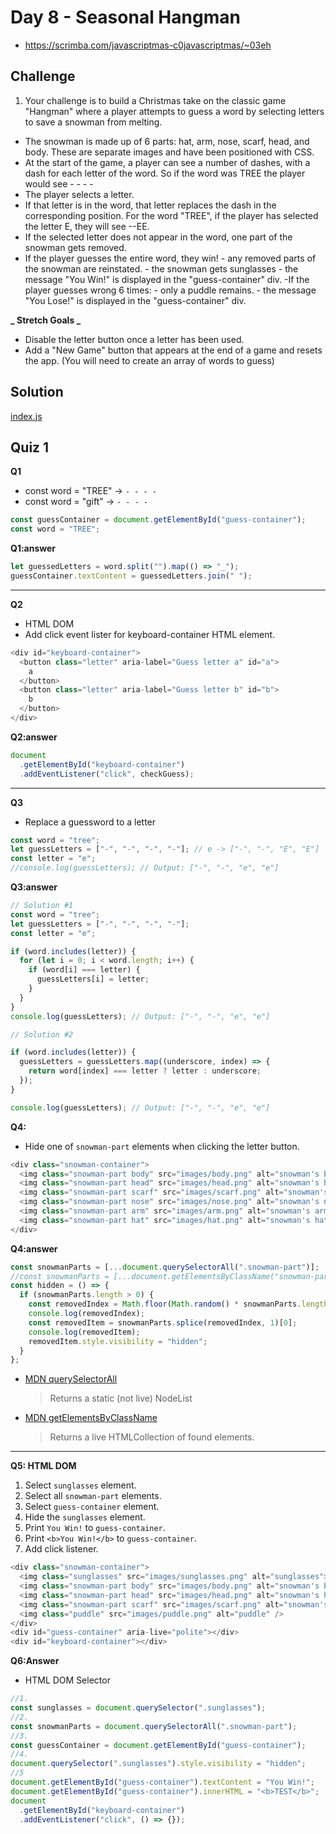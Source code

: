 # Day 8 - Seasonal Hangman

- https://scrimba.com/javascriptmas-c0javascriptmas/~03eh

## Challenge

1. Your challenge is to build a Christmas take on the classic game "Hangman" where a player attempts to guess a word by selecting letters to save a snowman from melting.

- The snowman is made up of 6 parts: hat, arm, nose, scarf, head, and body. These are separate images and have been positioned with CSS.
- At the start of the game, a player can see a number of dashes, with a dash for each letter of the word. So if the word was TREE the player would see - - - -
- The player selects a letter.
- If that letter is in the word, that letter replaces the dash in the corresponding position. For the word "TREE", if the player has selected the letter E, they will see --EE.
- If the selected letter does not appear in the word, one part of the snowman gets removed.
- If the player guesses the entire word, they win! - any removed parts of the snowman are reinstated. - the snowman gets sunglasses - the message "You Win!" is displayed in the "guess-container" div.
  -If the player guesses wrong 6 times: - only a puddle remains. - the message "You Lose!" is displayed in the "guess-container" div.

**_ Stretch Goals _**

- Disable the letter button once a letter has been used.
- Add a "New Game" button that appears at the end of a game and resets the app. (You will need to create an array of words to guess)

## Solution

[index.js](./index.js)

## Quiz 1

**Q1**

- const word = "TREE" -> `- - - -`
- const word = "gift" -> `- - - -`

```js
const guessContainer = document.getElementById("guess-container");
const word = "TREE";
```

**Q1:answer**

```js
let guessedLetters = word.split("").map(() => "_");
guessContainer.textContent = guessedLetters.join(" ");
```

<hr />

**Q2**

- HTML DOM
- Add click event lister for keyboard-container HTML element.

```js
<div id="keyboard-container">
  <button class="letter" aria-label="Guess letter a" id="a">
    a
  </button>
  <button class="letter" aria-label="Guess letter b" id="b">
    b
  </button>
</div>
```

**Q2:answer**

```js
document
  .getElementById("keyboard-container")
  .addEventListener("click", checkGuess);
```

<hr />

**Q3**

- Replace a guessword to a letter

```js
const word = "tree";
let guessLetters = ["-", "-", "-", "-"]; // e -> ["-", "-", "E", "E"]
const letter = "e";
//console.log(guessLetters); // Output: ["-", "-", "e", "e"]
```

**Q3:answer**

```js
// Solution #1
const word = "tree";
let guessLetters = ["-", "-", "-", "-"];
const letter = "e";

if (word.includes(letter)) {
  for (let i = 0; i < word.length; i++) {
    if (word[i] === letter) {
      guessLetters[i] = letter;
    }
  }
}
console.log(guessLetters); // Output: ["-", "-", "e", "e"]

// Solution #2

if (word.includes(letter)) {
  guessLetters = guessLetters.map((underscore, index) => {
    return word[index] === letter ? letter : underscore;
  });
}

console.log(guessLetters); // Output: ["-", "-", "e", "e"]
```

**Q4:**

- Hide one of `snowman-part` elements when clicking the letter button.

```js
<div class="snowman-container">
  <img class="snowman-part body" src="images/body.png" alt="snowman's body">
  <img class="snowman-part head" src="images/head.png" alt="snowman's head">
  <img class="snowman-part scarf" src="images/scarf.png" alt="snowman's scarf">
  <img class="snowman-part nose" src="images/nose.png" alt="snowman's nose">
  <img class="snowman-part arm" src="images/arm.png" alt="snowman's arm">
  <img class="snowman-part hat" src="images/hat.png" alt="snowman's hat">
</div>
```

**Q4:answer**

```js
const snowmanParts = [...document.querySelectorAll(".snowman-part")];
//const snowmanParts = [...document.getElementsByClassName("snowman-part")];
const hidden = () => {
  if (snowmanParts.length > 0) {
    const removedIndex = Math.floor(Math.random() * snowmanParts.length);
    console.log(removedIndex);
    const removedItem = snowmanParts.splice(removedIndex, 1)[0];
    console.log(removedItem);
    removedItem.style.visibility = "hidden";
  }
};
```

- [MDN querySelectorAll](https://developer.mozilla.org/en-US/docs/Web/API/Document/querySelectorAll)
  > Returns a static (not live) NodeList
- [MDN getElementsByClassName](https://developer.mozilla.org/en-US/docs/Web/API/Document/getElementsByClassName)
  > Returns a live HTMLCollection of found elements.

<hr />

**Q5: HTML DOM**

1. Select `sunglasses` element.
2. Select all `snowman-part` elements.
3. Select `guess-container` element.
4. Hide the `sunglasses` element.
5. Print `You Win!` to `guess-container`.
6. Print `<b>You Win!</b>` to `guess-container`.
7. Add click listener.

```js
<div class="snowman-container">
  <img class="sunglasses" src="images/sunglasses.png" alt="sunglasses">
  <img class="snowman-part body" src="images/body.png" alt="snowman's body">
  <img class="snowman-part head" src="images/head.png" alt="snowman's head">
  <img class="snowman-part scarf" src="images/scarf.png" alt="snowman's scarf">
  <img class="puddle" src="images/puddle.png" alt="puddle" />
</div>
<div id="guess-container" aria-live="polite"></div>
<div id="keyboard-container"></div>
```

**Q6:Answer**

- HTML DOM Selector

```js
//1.
const sunglasses = document.querySelector(".sunglasses");
//2.
const snowmanParts = document.querySelectorAll(".snowman-part");
//3.
const guessContainer = document.getElementById("guess-container");
//4.
document.querySelector(".sunglasses").style.visibility = "hidden";
//5
document.getElementById("guess-container").textContent = "You Win!";
document.getElementById("guess-container").innerHTML = "<b>TEST</b>";
document
  .getElementById("keyboard-container")
  .addEventListener("click", () => {});
```
